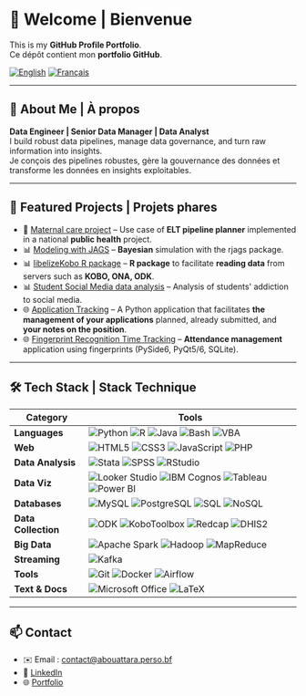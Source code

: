 # 👋 Welcome | Bienvenue

This is my **GitHub Profile Portfolio**.  
Ce dépôt contient mon **portfolio GitHub**.  

[![English](https://img.shields.io/badge/Readme-English-blue)](/https://abouattara.github.io/portifolio/) [![Français](https://img.shields.io/badge/Lire_en_Français-green)](./fr/README.md)

---

## 🚀 About Me | À propos
**Data Engineer | Senior Data Manager | Data Analyst**  
I build robust data pipelines, manage data governance, and turn raw information into insights.  
Je conçois des pipelines robustes, gère la gouvernance des données et transforme les données en insights exploitables.  

---

## 🌟 Featured Projects | Projets phares

- 🚀 [Maternal care project](https://github.com/abouattara/data-engineering/tree/main/maternal-health-project) – Use case of **ELT pipeline planner** implemented in a national **public health** project.
- 📊 [Modeling with JAGS](https://abouattara.github.io/jags-model/) – **Bayesian** simulation with the rjags package.  
- 📊 [libelizeKobo R package](https://abouattara.github.io/labelizeKobo/) – **R package** to facilitate **reading data** from servers such as **KOBO, ONA, ODK**.
- 📊 [Student Social Media data analysis](https://github.com/abouattara/data-science/tree/main/Social-Media-Addiction) – Analysis of students' addiction to social media.
- 🌐 [Application Tracking](https://abouattara.github.io/suivi-de-candidatures/) – A Python application that facilitates **the management of your applications** planned, already submitted, and **your notes on the position**. 
- 🌐 [Fingerprint Recognition Time Tracking](https://github.com/abouattara/development/) – **Attendance management** application using fingerprints (PySide6, PyQt5/6, SQLite).

---

## 🛠 Tech Stack | Stack Technique

| Category            | Tools |
|---------------------|-------|
| **Languages**       | ![Python](https://img.shields.io/badge/Python-3776AB?logo=python&logoColor=white) ![R](https://img.shields.io/badge/R-276DC3?logo=r&logoColor=white) ![Java](https://img.shields.io/badge/Java-007396?logo=java&logoColor=white) ![Bash](https://img.shields.io/badge/Bash-4EAA25?logo=gnu-bash&logoColor=white) ![VBA](https://img.shields.io/badge/VBA-217346?logo=microsoft-excel&logoColor=white) |
| **Web**             | ![HTML5](https://img.shields.io/badge/HTML5-E34F26?logo=html5&logoColor=white) ![CSS3](https://img.shields.io/badge/CSS3-1572B6?logo=css3&logoColor=white) ![JavaScript](https://img.shields.io/badge/JavaScript-F7DF1E?logo=javascript&logoColor=black) ![PHP](https://img.shields.io/badge/PHP-777BB4?logo=php&logoColor=white) |
| **Data Analysis**   | ![Stata](https://img.shields.io/badge/Stata-1A5D8D?logoColor=white) ![SPSS](https://img.shields.io/badge/SPSS-006699?logoColor=white) ![RStudio](https://img.shields.io/badge/RStudio-75AADB?logo=rstudio&logoColor=white) |
| **Data Viz**        | ![Looker Studio](https://img.shields.io/badge/Looker%20Studio-4285F4?logo=looker&logoColor=white) ![IBM Cognos](https://img.shields.io/badge/IBM%20Cognos-052FAD?logo=ibm&logoColor=white) ![Tableau](https://img.shields.io/badge/Tableau-E97627?logo=tableau&logoColor=white) ![Power BI](https://img.shields.io/badge/PowerBI-F2C811?logo=powerbi&logoColor=black) |
| **Databases**       | ![MySQL](https://img.shields.io/badge/MySQL-4479A1?logo=mysql&logoColor=white) ![PostgreSQL](https://img.shields.io/badge/PostgreSQL-4169E1?logo=postgresql&logoColor=white) ![SQL](https://img.shields.io/badge/SQL-336791?logo=databricks&logoColor=white) ![NoSQL](https://img.shields.io/badge/NoSQL-CC2927?logo=mongodb&logoColor=white) |
| **Data Collection** | ![ODK](https://img.shields.io/badge/ODK-4A90E2?logoColor=white) ![KoboToolbox](https://img.shields.io/badge/KoboToolbox-1E90FF?logoColor=white) ![Redcap](https://img.shields.io/badge/Redcap-DC143C?logoColor=white) ![DHIS2](https://img.shields.io/badge/DHIS2-006699?logoColor=white) |
| **Big Data**        | ![Apache Spark](https://img.shields.io/badge/Spark-E25A1C?logo=apachespark&logoColor=white) ![Hadoop](https://img.shields.io/badge/Hadoop-FFCC00?logo=apachehadoop&logoColor=black) ![MapReduce](https://img.shields.io/badge/MapReduce-FF6F00?logoColor=white) |
| **Streaming**       | ![Kafka](https://img.shields.io/badge/Apache%20Kafka-231F20?logo=apache-kafka&logoColor=white) |
| **Tools**           | ![Git](https://img.shields.io/badge/Git-F05032?logo=git&logoColor=white) ![Docker](https://img.shields.io/badge/Docker-2496ED?logo=docker&logoColor=white) ![Airflow](https://img.shields.io/badge/Apache%20Airflow-017CEE?logo=apache-airflow&logoColor=white) |
| **Text & Docs**     | ![Microsoft Office](https://img.shields.io/badge/Microsoft%20Office-D83B01?logo=microsoft-office&logoColor=white) ![LaTeX](https://img.shields.io/badge/LaTeX-008080?logo=latex&logoColor=white) |


---

## 📫 Contact
- ✉️ Email : contact@abouattara.perso.bf
- 🔗 [LinkedIn](https://linkedin.com/in/abouattara)  
- 🌐 [Portfolio](https://abouattara.perso.bf)
